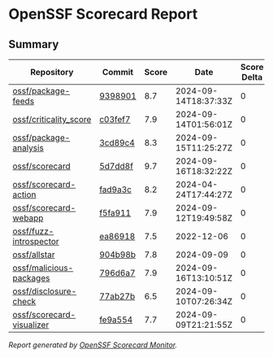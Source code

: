 # OpenSSF Scorecard Report

## Summary

| Repository | Commit | Score | Date | Score Delta | Report | StepSecurity |
| -- | -- | -- | -- | -- | -- | -- |
| [ossf/package-feeds](https://github.com/ossf/package-feeds) | [9398901](https://github.com/ossf/package-feeds/commit/939890176fa6d60cd34ec87947901244e80e6583) | 8.7 | 2024-09-14T18:37:33Z | 0 | [View](https://ossf.github.io/scorecard-visualizer/#/projects/github.com/ossf/package-feeds/commit/939890176fa6d60cd34ec87947901244e80e6583) | [Fix it](https://app.stepsecurity.io/securerepo?repo=ossf/package-feeds) |
| [ossf/criticality_score](https://github.com/ossf/criticality_score) | [c03fef7](https://github.com/ossf/criticality_score/commit/c03fef72c4d9ddeba18ee724d03fad49a6658d38) | 7.9 | 2024-09-14T01:56:01Z | 0 | [View](https://ossf.github.io/scorecard-visualizer/#/projects/github.com/ossf/criticality_score/commit/c03fef72c4d9ddeba18ee724d03fad49a6658d38) | [Fix it](https://app.stepsecurity.io/securerepo?repo=ossf/criticality_score) |
| [ossf/package-analysis](https://github.com/ossf/package-analysis) | [3cd89c4](https://github.com/ossf/package-analysis/commit/3cd89c4c546534a69e31c0b917104268c8b37cf9) | 8.3 | 2024-09-15T11:25:27Z | 0 | [View](https://ossf.github.io/scorecard-visualizer/#/projects/github.com/ossf/package-analysis/commit/3cd89c4c546534a69e31c0b917104268c8b37cf9) | [Fix it](https://app.stepsecurity.io/securerepo?repo=ossf/package-analysis) |
| [ossf/scorecard](https://github.com/ossf/scorecard) | [5d7dd8f](https://github.com/ossf/scorecard/commit/5d7dd8fe048688caf7b469f5e4809fe66527b5fc) | 9.7 | 2024-09-16T18:32:22Z | 0 | [View](https://ossf.github.io/scorecard-visualizer/#/projects/github.com/ossf/scorecard/commit/5d7dd8fe048688caf7b469f5e4809fe66527b5fc) | [Fix it](https://app.stepsecurity.io/securerepo?repo=ossf/scorecard) |
| [ossf/scorecard-action](https://github.com/ossf/scorecard-action) | [fad9a3c](https://github.com/ossf/scorecard-action/commit/fad9a3cc533bb069b1f01f272f1f630895cd690a) | 8.2 | 2024-04-24T17:44:27Z | 0 | [View](https://ossf.github.io/scorecard-visualizer/#/projects/github.com/ossf/scorecard-action/commit/fad9a3cc533bb069b1f01f272f1f630895cd690a) | [Fix it](https://app.stepsecurity.io/securerepo?repo=ossf/scorecard-action) |
| [ossf/scorecard-webapp](https://github.com/ossf/scorecard-webapp) | [f5fa911](https://github.com/ossf/scorecard-webapp/commit/f5fa9114353690c6d420cb76f1153df7caf4a497) | 7.9 | 2024-09-12T19:49:58Z | 0 | [View](https://ossf.github.io/scorecard-visualizer/#/projects/github.com/ossf/scorecard-webapp/commit/f5fa9114353690c6d420cb76f1153df7caf4a497) | [Fix it](https://app.stepsecurity.io/securerepo?repo=ossf/scorecard-webapp) |
| [ossf/fuzz-introspector](https://github.com/ossf/fuzz-introspector) | [ea86918](https://github.com/ossf/fuzz-introspector/commit/ea869183c2b5daf90f4e663a729de28dc26ef4a8) | 7.5 | 2022-12-06 | 0 | [View](https://ossf.github.io/scorecard-visualizer/#/projects/github.com/ossf/fuzz-introspector/commit/ea869183c2b5daf90f4e663a729de28dc26ef4a8) | [Fix it](https://app.stepsecurity.io/securerepo?repo=ossf/fuzz-introspector) |
| [ossf/allstar](https://github.com/ossf/allstar) | [904b98b](https://github.com/ossf/allstar/commit/904b98b3c05275bdab94f9496c042d76d0b5fc38) | 7.8 | 2024-09-09 | 0 | [View](https://ossf.github.io/scorecard-visualizer/#/projects/github.com/ossf/allstar/commit/904b98b3c05275bdab94f9496c042d76d0b5fc38) | [Fix it](https://app.stepsecurity.io/securerepo?repo=ossf/allstar) |
| [ossf/malicious-packages](https://github.com/ossf/malicious-packages) | [796d6a7](https://github.com/ossf/malicious-packages/commit/796d6a71bbd70bb5e6fb199c9d9da4aa1f9dacf0) | 7.9 | 2024-09-16T13:10:51Z | 0 | [View](https://ossf.github.io/scorecard-visualizer/#/projects/github.com/ossf/malicious-packages/commit/796d6a71bbd70bb5e6fb199c9d9da4aa1f9dacf0) | [Fix it](https://app.stepsecurity.io/securerepo?repo=ossf/malicious-packages) |
| [ossf/disclosure-check](https://github.com/ossf/disclosure-check) | [77ab27b](https://github.com/ossf/disclosure-check/commit/77ab27b949d93421b0187d137748ce815dd3d25b) | 6.5 | 2024-09-10T07:26:34Z | 0 | [View](https://ossf.github.io/scorecard-visualizer/#/projects/github.com/ossf/disclosure-check/commit/77ab27b949d93421b0187d137748ce815dd3d25b) | [Fix it](https://app.stepsecurity.io/securerepo?repo=ossf/disclosure-check) |
| [ossf/scorecard-visualizer](https://github.com/ossf/scorecard-visualizer) | [fe9a554](https://github.com/ossf/scorecard-visualizer/commit/fe9a554c64837b3b5a395ba78121bd60bde2d55c) | 7.7 | 2024-09-09T21:21:55Z | 0 | [View](https://ossf.github.io/scorecard-visualizer/#/projects/github.com/ossf/scorecard-visualizer/commit/fe9a554c64837b3b5a395ba78121bd60bde2d55c) | [Fix it](https://app.stepsecurity.io/securerepo?repo=ossf/scorecard-visualizer) |

_Report generated by [OpenSSF Scorecard Monitor](https://github.com/ossf/scorecard-monitor)._
